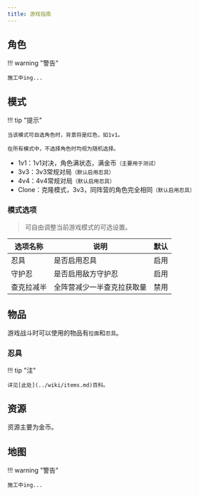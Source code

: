 ```yaml
---
title: 游戏指南
---
```


## 角色

!!! warning "警告"

    施工中ing...

## 模式

!!! tip "提示"

    当该模式可自选角色时，背景将是红色，如1v1。

    在所有模式中，不选择角色时均视为随机选择。

- 1v1：1v1对决，角色满状态，满金币`（主要用于测试）`
- 3v3：3v3常规对局`（默认启用忍具）`
- 4v4：4v4常规对局`（默认启用忍具）`
- Clone：克隆模式，3v3，同阵营的角色完全相同`（默认启用忍具）`

### 模式选项

> 可自由调整当前游戏模式的可选设置。

| 选项名称   | 说明                       | 默认 |
| ---------- | -------------------------- | ---- |
| 忍具       | 是否启用忍具               | 启用 |
| 守护忍     | 是否启用敌方守护忍         | 启用 |
| 查克拉减半 | 全阵营减少一半查克拉获取量 | 禁用 |

## 物品

游戏战斗时可以使用的物品有`拉面`和`忍具`。

### 忍具

!!! tip "注"

    详见[此处](../wiki/items.md)百科。

## 资源

资源主要为金币。

## 地图

!!! warning "警告"

    施工中ing...
